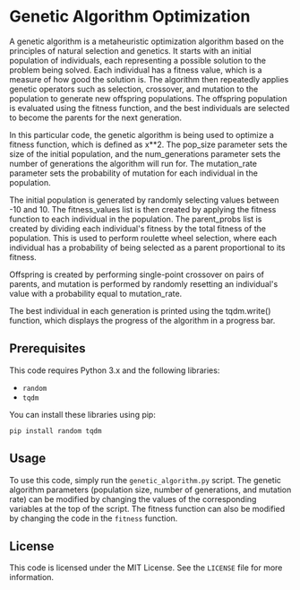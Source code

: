 # Genetic Algorithm Optimization

A genetic algorithm is a metaheuristic optimization algorithm based on the principles of natural selection and genetics. It starts with an initial population of individuals, each representing a possible solution to the problem being solved. Each individual has a fitness value, which is a measure of how good the solution is. The algorithm then repeatedly applies genetic operators such as selection, crossover, and mutation to the population to generate new offspring populations. The offspring population is evaluated using the fitness function, and the best individuals are selected to become the parents for the next generation.

In this particular code, the genetic algorithm is being used to optimize a fitness function, which is defined as x**2. The pop_size parameter sets the size of the initial population, and the num_generations parameter sets the number of generations the algorithm will run for. The mutation_rate parameter sets the probability of mutation for each individual in the population.

The initial population is generated by randomly selecting values between -10 and 10. The fitness_values list is then created by applying the fitness function to each individual in the population. The parent_probs list is created by dividing each individual's fitness by the total fitness of the population. This is used to perform roulette wheel selection, where each individual has a probability of being selected as a parent proportional to its fitness.

Offspring is created by performing single-point crossover on pairs of parents, and mutation is performed by randomly resetting an individual's value with a probability equal to mutation_rate.

The best individual in each generation is printed using the tqdm.write() function, which displays the progress of the algorithm in a progress bar.

## Prerequisites

This code requires Python 3.x and the following libraries:

- `random`
- `tqdm`

You can install these libraries using pip:

`pip install random tqdm`


## Usage

To use this code, simply run the `genetic_algorithm.py` script. The genetic algorithm parameters (population size, number of generations, and mutation rate) can be modified by changing the values of the corresponding variables at the top of the script. The fitness function can also be modified by changing the code in the `fitness` function.

## License

This code is licensed under the MIT License. See the `LICENSE` file for more information.
